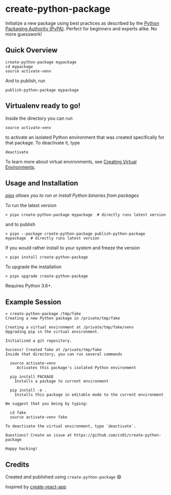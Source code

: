 # create-python-package
Initialize a new package using best practices as described by the [Python Packaging Authority (PyPA)](https://packaging.python.org/tutorials/packaging-projects/). Perfect for beginners and experts alike. No more guesswork!


## Quick Overview
```
create-python-package mypackage
cd mypackage
source activate-venv
```

And to publish, run
```
publish-python-package mypackage
```

## Virtualenv ready to go!
Inside the directory you can run
```
source activate-venv
```
to activate an isolated Python environment that was created specifically for that package. To deactivate it, type
```
deactivate
```

To learn more about virtual environments, see [Creating Virtual Environments](https://packaging.python.org/tutorials/installing-packages/#creating-virtual-environments).

## Usage and Installation
*[pipx](https://github.com/cs01/pipx) allows you to run or install Python binaries from packages*

To run the latest version

```
> pipx create-python-package mypackage  # directly runs latest version
```

and to publish
```
> pipx --package create-python-package publish-python-package mypackage  # directly runs latest version
```

If you would rather install to your system and freeze the version
```
> pipx install create-python-package
```
To upgrade the installation
```
> pipx upgrade create-python-package
```


Requires Python 3.6+.

## Example Session
```
> create-python-package /tmp/fake
Creating a new Python package in /private/tmp/fake

Creating a virtual environment at /private/tmp/fake/venv
Upgrading pip in the virtual environment.

Initialized a git repository.

Success! Created fake at /private/tmp/fake
Inside that directory, you can run several commands

  source activate-venv
     Activates this package's isolated Python environment

  pip install PACKAGE
    Installs a package to current environment

  pip install -e .
    Installs this package in editable mode to the current environment

We suggest that you being by typing:

  cd fake
  source activate-venv fake

To deactivate the virtual environment, type `deactivate`.

Questions? Create an issue at https://github.com/cs01/create-python-package

Happy hacking!
```

## Credits
Created and published using `create-python-package` 😄

Inspired by [create-react-app](https://github.com/facebook/create-react-app)

